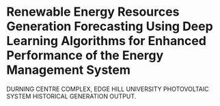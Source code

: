 # Renewable Energy Resources Generation Forecasting Using Deep Learning Algorithms for Enhanced Performance of the Energy Management System
DURNING CENTRE COMPLEX, EDGE HILL UNIVERSITY PHOTOVOLTAIC SYSTEM HISTORICAL GENERATION OUTPUT.
